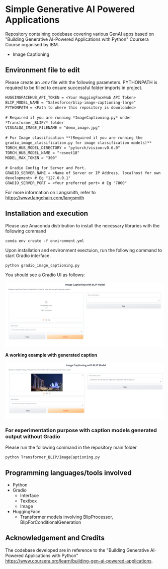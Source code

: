 # Simple Generative AI Powered Applications

Repository containing codebase covering various GenAI apps based on "Building Generative AI-Powered Applications with Python" Coursera Course organised by IBM. 

- Image Captioning

## Environment file to edit
Please create an *.env* file with the following parameters. PYTHONPATH is required to be filled to ensure successful folder imports in project.

```
HUGGINGFACEHUB_API_TOKEN = <Your HuggingFaceHub API Token>
BLIP_MODEL_NAME = "Salesforce/blip-image-captioning-large"
PYTHONPATH = <Path to where this repository is downloaded>

# Required if you are running *ImageCaptioning.py* under *Transformer_BLIP/* folder
VISUALQA_IMAGE_FILENAME = "demo_image.jpg"

# For Image classification **(Required if you are running the gradio_image_classification.py for image classification models)**
TORCH_HUB_MODEL_DIRECTORY = "pytorch/vision:v0.6.0"
TORCH_HUB_MODEL_NAME = "resnet18"
MODEL_MAX_TOKEN = "300"

# Gradio Config for Server and Port.
GRADIO_SERVER_NAME = <Name of Server or IP Address, localhost for own development> # Eg "127.0.0.1"
GRADIO_SERVER_PORT = <Your preferred port> # Eg "7860"
```

For more information on Langsmith, refer to https://www.langchain.com/langsmith

## Installation and execution
Please use Anaconda distribution to install the necessary libraries with the following command

```
conda env create -f environment.yml
```

Upon installation and environment exectuion, run the following command to start Gradio interface.

```
python gradio_image_captioning.py
```

You should see a Gradio UI as follows:

![SampleUI](images/SampleUI.png)

**A working example with generated caption**

![SampleWorkingExample](images/SampleUI_w_Caption.png)

### For experimentation purpose with caption models generated output without Gradio

Please run the following command in the repository main folder

```
python Transformer_BLIP/ImageCaptioning.py
```

## Programming languages/tools involved
- Python
- Gradio
    - Interface
    - Textbox
    - Image
- HuggingFace
    - Transformer models involving BlipProcessor, BlipForConditionalGeneration

## Acknowledgement and Credits

The codebase developed are in reference to the "Building Generative AI-Powered Applications with Python" https://www.coursera.org/learn/building-gen-ai-powered-applications.